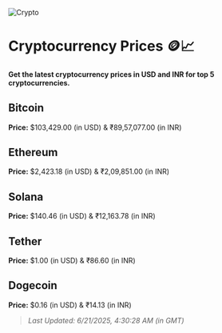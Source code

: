
![Crypto](https://www.techguide.com.au/wp-content/uploads/2020/11/crypto3.jpeg)

# Cryptocurrency Prices 🪙📈

#### Get the latest cryptocurrency prices in USD and INR for top 5 cryptocurrencies.

## Bitcoin

**Price:** $103,429.00 (in USD) & ₹89,57,077.00 (in INR)

## Ethereum

**Price:** $2,423.18 (in USD) & ₹2,09,851.00 (in INR)

## Solana

**Price:** $140.46 (in USD) & ₹12,163.78 (in INR)

## Tether

**Price:** $1.00 (in USD) & ₹86.60 (in INR)

## Dogecoin

**Price:** $0.16 (in USD) & ₹14.13 (in INR)

> _Last Updated: 6/21/2025, 4:30:28 AM (in GMT)_
